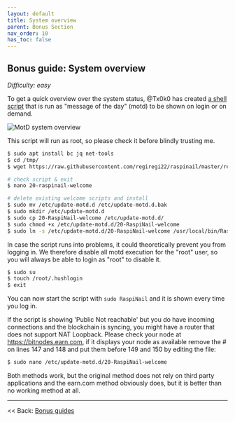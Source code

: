 ```yaml
---
layout: default
title: System overview
parent: Bonus Section
nav_order: 10
has_toc: false
---
```

## Bonus guide: System overview

*Difficulty: easy*

To get a quick overview over the system status, @Tx0k0 has created [a shell script](resources/20-raspinail-welcome) that is run as "message of the day" (motd) to be shown on login or on demand.

![MotD system overview](images/60_status_overview.png)

This script will run as root, so please check it before blindly trusting me.

```sh
$ sudo apt install bc jq net-tools
$ cd /tmp/
$ wget https://raw.githubusercontent.com/regiregi22/raspinail/master/resources/20-raspinail-welcome

# check script & exit
$ nano 20-raspinail-welcome

# delete existing welcome scripts and install
$ sudo mv /etc/update-motd.d /etc/update-motd.d.bak
$ sudo mkdir /etc/update-motd.d
$ sudo cp 20-RaspiNail-welcome /etc/update-motd.d/
$ sudo chmod +x /etc/update-motd.d/20-RaspiNail-welcome
$ sudo ln -s /etc/update-motd.d/20-RaspiNail-welcome /usr/local/bin/RaspiNail
```

In case the script runs into problems, it could theoretically prevent you from logging in. We therefore disable all motd execution for the "root" user, so you will always be able to login as "root" to disable it.

```sh
$ sudo su
$ touch /root/.hushlogin
$ exit
```

You can now start the script with `sudo RaspiNail` and it is shown every time you log in.

If the script is showing 'Public Not reachable' but you do have incoming connections and the blockchain is syncing, you might have a router that does not support NAT Loopback. Please check your node at https://bitnodes.earn.com, if it displays your node as available remove the # on lines 147 and 148 and put them before 149 and 150 by editing the file:
```sh
$ sudo nano /etc/update-motd.d/20-RaspiNail-welcome
```
Both methods work, but the original method does not rely on third party applications and the earn.com method obviously does, but it is better than no working method at all.

------

<< Back: [Bonus guides](raspibolt_60_bonus.md)
